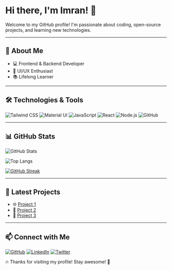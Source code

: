 # Hi there, I'm Imran! 👋

Welcome to my GitHub profile! I'm passionate about coding, open-source projects, and learning new technologies.

---

## 🚀 About Me
- 💻 Frontend & Backend Developer
- 🎨 UI/UX Enthusiast
- 📚 Lifelong Learner

---

## 🛠 Technologies & Tools
![Tailwind CSS](https://img.shields.io/badge/Tailwind_CSS-38B2AC?style=for-the-badge&logo=tailwind-css&logoColor=white)
![Material UI](https://img.shields.io/badge/Material_UI-007FFF?style=for-the-badge&logo=mui&logoColor=white)
![JavaScript](https://img.shields.io/badge/JavaScript-F7DF1E?style=for-the-badge&logo=javascript&logoColor=black)
![React](https://img.shields.io/badge/React-61DAFB?style=for-the-badge&logo=react&logoColor=black)
![Node.js](https://img.shields.io/badge/Node.js-339933?style=for-the-badge&logo=nodedotjs&logoColor=white)
![GitHub](https://img.shields.io/badge/GitHub-181717?style=for-the-badge&logo=github&logoColor=white)

---

## 📊 GitHub Stats
![GitHub Stats](https://github-readme-stats.vercel.app/api?username=imran-information&show_icons=true&theme=radical&hide_border=true&count_private=true&include_all_commits=true&border_radius=12)

![Top Langs](https://github-readme-stats.vercel.app/api/top-langs/?username=imran-information&layout=compact&theme=radical&hide_border=true&border_radius=12)

[![GitHub Streak](https://nirzak-streak-stats.vercel.app?user=imran-information&theme=radical&hide_border=true&border_radius=12)](https://git.io/streak-stats)


---

## 🌟 Latest Projects
- 🌐 [Project 1](#)
- 📱 [Project 2](#)
- 🚀 [Project 3](#)

---

## 📫 Connect with Me
[![GitHub](https://img.shields.io/badge/GitHub-181717?style=for-the-badge&logo=github&logoColor=white)](https://github.com/imran-information)
[![LinkedIn](https://img.shields.io/badge/LinkedIn-0077B5?style=for-the-badge&logo=linkedin&logoColor=white)](#)
[![Twitter](https://img.shields.io/badge/Twitter-1DA1F2?style=for-the-badge&logo=twitter&logoColor=white)](#)

🔥 Thanks for visiting my profile! Stay awesome! 🚀
